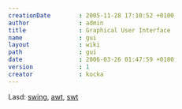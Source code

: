 ```yaml
---
creationDate        : 2005-11-28 17:10:52 +0100 
author              : admin 
title               : Graphical User Interface 
name                : gui 
layout              : wiki 
path                : gui 
date                : 2006-03-26 01:47:59 +0100 
version             : 1 
creator             : kocka 
---
```

Lasd: [swing](Swing.html), [awt](AWT.html), [swt](swt.html)
